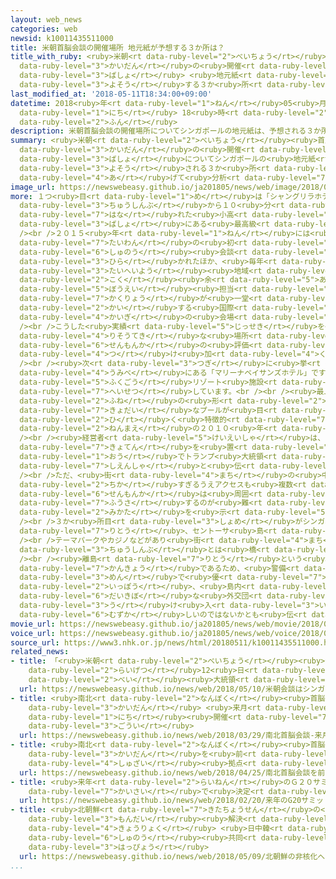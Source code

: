 ```yaml
---
layout: web_news
categories: web
newsid: k10011435511000
title: 米朝首脳会談の開催場所 地元紙が予想する３か所は？
title_with_ruby: <ruby>米朝<rt data-ruby-level="2">べいちょう</rt></ruby><ruby>首脳<rt data-ruby-level="6">しゅのう</rt></ruby><ruby>会談<rt
  data-ruby-level="3">かいだん</rt></ruby>の<ruby>開催<rt data-ruby-level="7">かいさい</rt></ruby><ruby>場所<rt
  data-ruby-level="3">ばしょ</rt></ruby> <ruby>地元紙<rt data-ruby-level="2">じもとし</rt></ruby>が<ruby>予想<rt
  data-ruby-level="3">よそう</rt></ruby>する３か<ruby>所<rt data-ruby-level="3">しょ</rt></ruby>は？
last_modified_at: '2018-05-11T18:34:00+09:00'
datetime: 2018<ruby>年<rt data-ruby-level="1">ねん</rt></ruby>05<ruby>月<rt data-ruby-level="1">がつ</rt></ruby>11<ruby>日<rt
  data-ruby-level="1">にち</rt></ruby> 18<ruby>時<rt data-ruby-level="2">じ</rt></ruby>34<ruby>分<rt
  data-ruby-level="2">ふん</rt></ruby>
description: 米朝首脳会談の開催場所についてシンガポールの地元紙は、予想される３か所を挙げて分析しています。
summary: <ruby>米朝<rt data-ruby-level="2">べいちょう</rt></ruby><ruby>首脳<rt data-ruby-level="6">しゅのう</rt></ruby><ruby>会談<rt
  data-ruby-level="3">かいだん</rt></ruby>の<ruby>開催<rt data-ruby-level="7">かいさい</rt></ruby><ruby>場所<rt
  data-ruby-level="3">ばしょ</rt></ruby>についてシンガポールの<ruby>地元紙<rt data-ruby-level="2">じもとし</rt></ruby>は、<ruby>予想<rt
  data-ruby-level="3">よそう</rt></ruby>される３か<ruby>所<rt data-ruby-level="3">しょ</rt></ruby>を<ruby>挙<rt
  data-ruby-level="4">あ</rt></ruby>げて<ruby>分析<rt data-ruby-level="7">ぶんせき</rt></ruby>しています。
image_url: https://newswebeasy.github.io/ja201805/news/web/image/2018/05/11/K10011435511_1805111915_1805111919_01_03.jpg
more: １つ<ruby>目<rt data-ruby-level="1">め</rt></ruby>は「シャングリラホテル」で<ruby>街<rt data-ruby-level="4">まち</rt></ruby>の<ruby>中心部<rt
  data-ruby-level="3">ちゅうしんぶ</rt></ruby>から１０<ruby>分<rt data-ruby-level="2">ふん</rt></ruby>ほど<ruby>離<rt
  data-ruby-level="7">はな</rt></ruby>れた<ruby>小高<rt data-ruby-level="2">こだか</rt></ruby>い<ruby>場所<rt
  data-ruby-level="3">ばしょ</rt></ruby>にある<ruby>最高級<rt data-ruby-level="4">さいこうきゅう</rt></ruby>ホテルです。<br
  /><br />２０１５<ruby>年<rt data-ruby-level="1">ねん</rt></ruby>には<ruby>中国<rt data-ruby-level="2">ちゅうごく</rt></ruby>と<ruby>台湾<rt
  data-ruby-level="7">たいわん</rt></ruby>の<ruby>初<rt data-ruby-level="4">はじ</rt></ruby>めてとなる<ruby>首脳<rt
  data-ruby-level="6">しゅのう</rt></ruby><ruby>会談<rt data-ruby-level="3">かいだん</rt></ruby>が<ruby>開<rt
  data-ruby-level="3">ひら</rt></ruby>かれたほか、<ruby>毎年<rt data-ruby-level="2">まいとし</rt></ruby>アジア<ruby>太平洋<rt
  data-ruby-level="3">たいへいよう</rt></ruby><ruby>地域<rt data-ruby-level="6">ちいき</rt></ruby>３０か<ruby>国<rt
  data-ruby-level="2">こく</rt></ruby><ruby>余<rt data-ruby-level="5">あま</rt></ruby>りの<ruby>防衛<rt
  data-ruby-level="5">ぼうえい</rt></ruby><ruby>担当<rt data-ruby-level="6">たんとう</rt></ruby><ruby>閣僚<rt
  data-ruby-level="7">かくりょう</rt></ruby>が<ruby>一堂<rt data-ruby-level="4">いちどう</rt></ruby>に<ruby>会<rt
  data-ruby-level="2">かい</rt></ruby>する<ruby>国際<rt data-ruby-level="5">こくさい</rt></ruby><ruby>会議<rt
  data-ruby-level="4">かいぎ</rt></ruby>の<ruby>会場<rt data-ruby-level="2">かいじょう</rt></ruby>にもなっています。<br
  /><br />こうした<ruby>実績<rt data-ruby-level="5">じっせき</rt></ruby>を<ruby>含<rt data-ruby-level="7">ふく</rt></ruby>めて「<ruby>理想的<rt
  data-ruby-level="4">りそうてき</rt></ruby>な<ruby>場所<rt data-ruby-level="3">ばしょ</rt></ruby>」だとする<ruby>専門家<rt
  data-ruby-level="6">せんもんか</rt></ruby>の<ruby>評価<rt data-ruby-level="5">ひょうか</rt></ruby>を<ruby>付<rt
  data-ruby-level="4">つ</rt></ruby>け<ruby>加<rt data-ruby-level="4">くわ</rt></ruby>えています。<br
  /><br /><ruby>次<rt data-ruby-level="3">つぎ</rt></ruby>に<ruby>挙<rt data-ruby-level="4">あ</rt></ruby>げているのが<ruby>海辺<rt
  data-ruby-level="4">うみべ</rt></ruby>にある「マリーナベイサンズホテル」です。<br />カジノを<ruby>中心<rt data-ruby-level="2">ちゅうしん</rt></ruby>とした<ruby>複合<rt
  data-ruby-level="5">ふくごう</rt></ruby>リゾート<ruby>施設<rt data-ruby-level="7">しせつ</rt></ruby>を<ruby>併設<rt
  data-ruby-level="7">へいせつ</rt></ruby>しています。<br /><br /><ruby>最上階<rt data-ruby-level="4">さいじょうかい</rt></ruby>の<ruby>船<rt
  data-ruby-level="2">ふね</rt></ruby>の<ruby>形<rt data-ruby-level="2">かたち</rt></ruby>をした<ruby>巨大<rt
  data-ruby-level="7">きょだい</rt></ruby>なプールが<ruby>目<rt data-ruby-level="1">め</rt></ruby>を<ruby>引<rt
  data-ruby-level="2">ひ</rt></ruby>く<ruby>特徴的<rt data-ruby-level="7">とくちょうてき</rt></ruby>なデザインで、８<ruby>年前<rt
  data-ruby-level="2">ねんまえ</rt></ruby>の２０１０<ruby>年<rt data-ruby-level="1">ねん</rt></ruby>にオープンしシンガポールのランドマークの１つとなっています。<br
  /><br /><ruby>経営者<rt data-ruby-level="5">けいえいしゃ</rt></ruby>は、アメリカのラスベガスに<ruby>拠点<rt
  data-ruby-level="7">きょてん</rt></ruby>を<ruby>置<rt data-ruby-level="4">お</rt></ruby>くカジノ<ruby>王<rt
  data-ruby-level="1">おう</rt></ruby>でトランプ<ruby>大統領<rt data-ruby-level="5">だいとうりょう</rt></ruby>の<ruby>支援者<rt
  data-ruby-level="7">しえんしゃ</rt></ruby>と<ruby>伝<rt data-ruby-level="4">つた</rt></ruby>えています。<br
  /><br />ただ、<ruby>街<rt data-ruby-level="4">まち</rt></ruby>の<ruby>中心部<rt data-ruby-level="3">ちゅうしんぶ</rt></ruby>に<ruby>近<rt
  data-ruby-level="2">ちか</rt></ruby>すぎるうえアクセスも<ruby>複数<rt data-ruby-level="5">ふくすう</rt></ruby>あり、<ruby>専門家<rt
  data-ruby-level="6">せんもんか</rt></ruby>は<ruby>周囲<rt data-ruby-level="4">しゅうい</rt></ruby>を<ruby>封鎖<rt
  data-ruby-level="7">ふうさ</rt></ruby>するのが<ruby>難<rt data-ruby-level="6">むずか</rt></ruby>しいとの<ruby>見方<rt
  data-ruby-level="2">みかた</rt></ruby>を<ruby>示<rt data-ruby-level="5">しめ</rt></ruby>しています。<br
  /><br />３か<ruby>所目<rt data-ruby-level="3">しょめ</rt></ruby>がシンガポールの<ruby>南<rt data-ruby-level="2">みなみ</rt></ruby>にある<ruby>離島<rt
  data-ruby-level="7">りとう</rt></ruby>、セントーサ<ruby>島<rt data-ruby-level="3">とう</rt></ruby>です。<br
  /><br />テーマパークやカジノなどがあり<ruby>街<rt data-ruby-level="4">まち</rt></ruby>の<ruby>中心部<rt
  data-ruby-level="3">ちゅうしんぶ</rt></ruby>とは<ruby>橋<rt data-ruby-level="3">はし</rt></ruby>でつながっています。<br
  /><br /><ruby>離島<rt data-ruby-level="7">りとう</rt></ruby>という<ruby>隔離<rt data-ruby-level="7">かくり</rt></ruby>された<ruby>環境<rt
  data-ruby-level="7">かんきょう</rt></ruby>であるため、<ruby>警備<rt data-ruby-level="6">けいび</rt></ruby>の<ruby>面<rt
  data-ruby-level="3">めん</rt></ruby>で<ruby>優<rt data-ruby-level="7">すぐ</rt></ruby>れている<ruby>一方<rt
  data-ruby-level="2">いっぽう</rt></ruby>、<ruby>島内<rt data-ruby-level="3">とうない</rt></ruby>のホテルは<ruby>大規模<rt
  data-ruby-level="6">だいきぼ</rt></ruby>な<ruby>外交団<rt data-ruby-level="5">がいこうだん</rt></ruby>を<ruby>受<rt
  data-ruby-level="3">う</rt></ruby>け<ruby>入<rt data-ruby-level="3">い</rt></ruby>れるのが<ruby>難<rt
  data-ruby-level="6">むずか</rt></ruby>しいのではないかとも<ruby>伝<rt data-ruby-level="4">つた</rt></ruby>えています。
movie_url: https://newswebeasy.github.io/ja201805/news/web/movie/2018/05/11/k10011435511_201805111915_201805111919.mp4
voice_url: https://newswebeasy.github.io/ja201805/news/web/voice/2018/05/11/k10011435511_201805111915_201805111919.mp3
source_url: https://www3.nhk.or.jp/news/html/20180511/k10011435511000.html
related_news:
- title: 「<ruby>米朝<rt data-ruby-level="2">べいちょう</rt></ruby><ruby>会談<rt data-ruby-level="3">かいだん</rt></ruby>はシンガポールで<ruby>来月<rt
    data-ruby-level="2">らいげつ</rt></ruby>12<ruby>日<rt data-ruby-level="1">にち</rt></ruby>に」<ruby>米<rt
    data-ruby-level="2">べい</rt></ruby><ruby>大統領<rt data-ruby-level="5">だいとうりょう</rt></ruby>ツイッター
  url: https://newswebeasy.github.io/news/web/2018/05/10/米朝会談はシンガポールで来月12日に米大統領ツイッター
- title: <ruby>南北<rt data-ruby-level="2">なんぼく</rt></ruby><ruby>首脳<rt data-ruby-level="6">しゅのう</rt></ruby><ruby>会談<rt
    data-ruby-level="3">かいだん</rt></ruby> <ruby>来月<rt data-ruby-level="2">らいげつ</rt></ruby>27<ruby>日<rt
    data-ruby-level="1">にち</rt></ruby><ruby>開催<rt data-ruby-level="7">かいさい</rt></ruby>で<ruby>合意<rt
    data-ruby-level="3">ごうい</rt></ruby>
  url: https://newswebeasy.github.io/news/web/2018/03/29/南北首脳会談-来月27日開催で合意
- title: <ruby>南北<rt data-ruby-level="2">なんぼく</rt></ruby><ruby>首脳<rt data-ruby-level="6">しゅのう</rt></ruby><ruby>会談<rt
    data-ruby-level="3">かいだん</rt></ruby>を<ruby>前<rt data-ruby-level="2">まえ</rt></ruby>に<ruby>取材<rt
    data-ruby-level="4">しゅざい</rt></ruby><ruby>拠点<rt data-ruby-level="7">きょてん</rt></ruby>「プレスセンター」オープン
  url: https://newswebeasy.github.io/news/web/2018/04/25/南北首脳会談を前に取材拠点プレスセンターオープン
- title: <ruby>来年<rt data-ruby-level="2">らいねん</rt></ruby>のＧ２０サミット <ruby>大阪<rt data-ruby-level="8">おおさか</rt></ruby><ruby>開催<rt
    data-ruby-level="7">かいさい</rt></ruby>で<ruby>決定<rt data-ruby-level="3">けってい</rt></ruby>
  url: https://newswebeasy.github.io/news/web/2018/02/20/来年のG20サミット-大阪開催で決定
- title: <ruby>北朝鮮<rt data-ruby-level="7">きたちょうせん</rt></ruby>の<ruby>非核化<rt data-ruby-level="7">ひかくか</rt></ruby>へ<ruby>問題<rt
    data-ruby-level="3">もんだい</rt></ruby><ruby>解決<rt data-ruby-level="5">かいけつ</rt></ruby>に<ruby>協力<rt
    data-ruby-level="4">きょうりょく</rt></ruby> <ruby>日中韓<rt data-ruby-level="7">にっちゅうかん</rt></ruby><ruby>首脳<rt
    data-ruby-level="6">しゅのう</rt></ruby><ruby>共同<rt data-ruby-level="4">きょうどう</rt></ruby><ruby>発表<rt
    data-ruby-level="3">はっぴょう</rt></ruby>
  url: https://newswebeasy.github.io/news/web/2018/05/09/北朝鮮の非核化へ問題解決に協力-日中韓首脳共同発表
...
```

